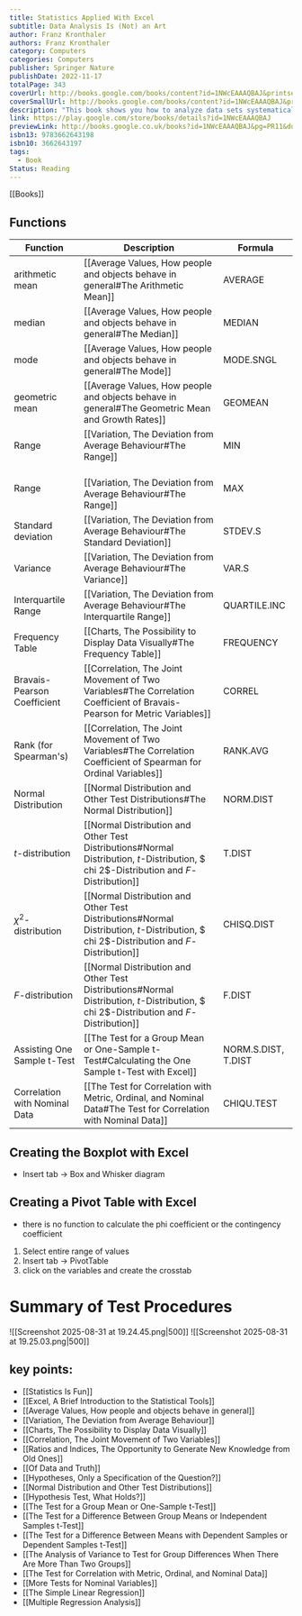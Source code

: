 ```yaml
---
title: Statistics Applied With Excel
subtitle: Data Analysis Is (Not) an Art
author: Franz Kronthaler
authors: Franz Kronthaler
category: Computers
categories: Computers
publisher: Springer Nature
publishDate: 2022-11-17
totalPage: 343
coverUrl: http://books.google.com/books/content?id=1NWcEAAAQBAJ&printsec=frontcover&img=1&zoom=1&edge=curl&source=gbs_api
coverSmallUrl: http://books.google.com/books/content?id=1NWcEAAAQBAJ&printsec=frontcover&img=1&zoom=5&edge=curl&source=gbs_api
description: "This book shows you how to analyze data sets systematically and to use Excel 2019 to extract information from data almost effortlessly. Both are (not) an art! The statistical methods are presented and discussed using a single data set. This makes it clear how the methods build on each other and gradually more and more information can be extracted from the data. The Excel functions used are explained in detail - the procedure can be easily transferred to other data sets. Various didactic elements facilitate orientation and working with the book: At the checkpoints, the most important aspects from each chapter are briefly summarized. In the freak knowledge section, more advanced aspects are addressed to whet the appetite for more. All examples are calculated with hand and Excel. Numerous applications and solutions as well as further data sets are available on the author's internet platform. This book is a translation of the original German 2nd edition Statistik angewandt mit Excel by Franz Kronthaler, published by Springer-Verlag GmbH Germany, part of Springer Nature in 2021. The translation was done with the help of artificial intelligence (machine translation by the service DeepL.com). A subsequent human revision was done primarily in terms of content, so that the book will read stylistically differently from a conventional translation. Springer Nature works continuously to further the development of tools for the production of books and on the related technologies to support the authors."
link: https://play.google.com/store/books/details?id=1NWcEAAAQBAJ
previewLink: http://books.google.co.uk/books?id=1NWcEAAAQBAJ&pg=PR11&dq=statistics+applied+with+excel&hl=&as_pt=BOOKS&cd=1&source=gbs_api
isbn13: 9783662643198
isbn10: 3662643197
tags:
  - Book
Status: Reading
---
```

[[Books]]
## Functions
| Function                      | Description                                                                                                                            | Formula             |
| ----------------------------- | -------------------------------------------------------------------------------------------------------------------------------------- | ------------------- |
| arithmetic mean               | [[Average Values, How people and objects behave in general#The Arithmetic Mean]]                                                       | AVERAGE             |
| median                        | [[Average Values, How people and objects behave in general#The Median]]                                                                | MEDIAN              |
| mode                          | [[Average Values, How people and objects behave in general#The Mode]]                                                                  | MODE.SNGL           |
| geometric mean                | [[Average Values, How people and objects behave in general#The Geometric Mean and Growth Rates]]                                       | GEOMEAN             |
| Range                         | [[Variation, The Deviation from Average Behaviour#The Range]]                                                                          | MIN                 |
| Range                         | <br>[[Variation, The Deviation from Average Behaviour#The Range]]                                                                      | MAX                 |
| Standard deviation            | [[Variation, The Deviation from Average Behaviour#The Standard Deviation]]                                                             | STDEV.S             |
| Variance                      | [[Variation, The Deviation from Average Behaviour#The Variance]]                                                                       | VAR.S               |
| Interquartile Range           | [[Variation, The Deviation from Average Behaviour#The Interquartile Range]]                                                            | QUARTILE.INC        |
| Frequency Table               | [[Charts, The Possibility to Display Data Visually#The Frequency Table]]                                                               | FREQUENCY           |
| Bravais-Pearson Coefficient   | [[Correlation, The Joint Movement of Two Variables#The Correlation Coefficient of Bravais-Pearson for Metric Variables]]               | CORREL              |
| Rank (for Spearman's)         | [[Correlation, The Joint Movement of Two Variables#The Correlation Coefficient of Spearman for Ordinal Variables]]                     | RANK.AVG            |
| Normal Distribution           | [[Normal Distribution and Other Test Distributions#The Normal Distribution]]                                                           | NORM.DIST           |
| $t$-distribution              | [[Normal Distribution and Other Test Distributions#Normal Distribution, $t$-Distribution, $ chi 2$-Distribution and $F$-Distribution]] | T.DIST              |
| $\chi ^2$-distribution        | [[Normal Distribution and Other Test Distributions#Normal Distribution, $t$-Distribution, $ chi 2$-Distribution and $F$-Distribution]] | CHISQ.DIST          |
| $F$-distribution              | [[Normal Distribution and Other Test Distributions#Normal Distribution, $t$-Distribution, $ chi 2$-Distribution and $F$-Distribution]] | F.DIST              |
| Assisting One Sample t-Test   | [[The Test for a Group Mean or One-Sample t-Test#Calculating the One Sample t-Test with Excel]]                                        | NORM.S.DIST, T.DIST |
| Correlation with Nominal Data | [[The Test for Correlation with Metric, Ordinal, and Nominal Data#The Test for Correlation with Nominal Data]]                         | CHIQU.TEST          |
## Creating the Boxplot with Excel
- Insert tab $\rightarrow$ Box and Whisker diagram
## Creating a Pivot Table with Excel
- there is no function to calculate the phi coefficient or the contingency coefficient
1. Select entire range of values
2. Insert tab $\rightarrow$ PivotTable
3. click on the variables and create the crosstab
# Summary of Test Procedures
![[Screenshot 2025-08-31 at 19.24.45.png|500]]
![[Screenshot 2025-08-31 at 19.25.03.png|500]]
## key points:
- [[Statistics Is Fun]]
- [[Excel, A Brief Introduction to the Statistical Tools]]
- [[Average Values, How people and objects behave in general]]
- [[Variation, The Deviation from Average Behaviour]]
- [[Charts, The Possibility to Display Data Visually]]
- [[Correlation, The Joint Movement of Two Variables]]
- [[Ratios and Indices, The Opportunity to Generate New Knowledge from Old Ones]]
- [[Of Data and Truth]]
- [[Hypotheses, Only a Specification of the Question?]]
- [[Normal Distribution and Other Test Distributions]]
- [[Hypothesis Test, What Holds?]]
- [[The Test for a Group Mean or One-Sample t-Test]]
- [[The Test for a Difference Between Group Means or Independent Samples t-Test]]
- [[The Test for a Difference Between Means with Dependent Samples or Dependent Samples t-Test]]
- [[The Analysis of Variance to Test for Group Differences When There Are More Than Two Groups]]
- [[The Test for Correlation with Metric, Ordinal, and Nominal Data]]
- [[More Tests for Nominal Variables]]
- [[The Simple Linear Regression]]
- [[Multiple Regression Analysis]]